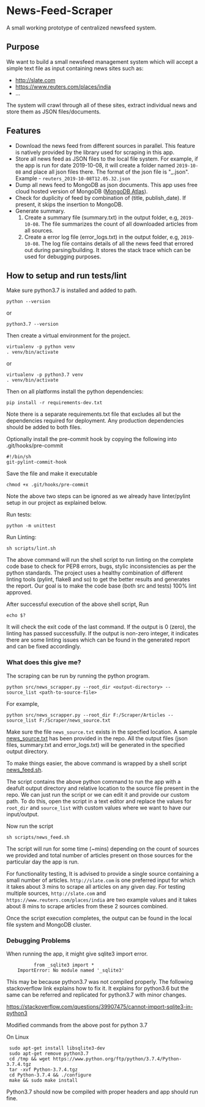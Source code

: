 # News-Feed-Scraper

A small working prototype of centralized newsfeed system.

## Purpose
We want to build a small newsfeed management system which will accept a simple text file as input containing news sites such as:
* http://slate.com
* https://www.reuters.com/places/india
* ...

The system will crawl through all of these sites, extract individual news and store them as JSON files/documents.

## Features
* Download the news feed from different sources in parallel. This feature is natively provided by the library used for scraping in this app.
* Store all news feed as JSON files to the local file system. For example, if the app is run for date 2019-10-08, it will create a folder named `2019-10-08` and place all json files there. The format of the json file is "<news-source>_<publish-date>.json". Example - `reuters_2019-10-08T12.05.32.json`
* Dump all news feed to MongoDB as json documents. This app uses free cloud hosted version of MongoDB ([MongoDB Atlas](https://www.mongodb.com/cloud/atlas)).
* Check for duplicity of feed by combination of (title, publish_date). If present, it skips the insertion to MongoDB.
* Generate summary.
  1. Create a summary file (summary.txt) in the output folder, e.g, `2019-10-08`. The file summarizes the count of all downloaded articles from all sources.
  2. Create a error log file (error_logs.txt) in the output folder, e.g, `2019-10-08`. The log file contains details of all the news feed that errored out during parsing/building. It stores the stack trace which can be used for debugging purposes.

## How to setup and run tests/lint

Make sure python3.7 is installed and added to path.
    
    python --version
    
or

    python3.7 --version

Then create a virtual environment for the project.

    virtualenv -p python venv
    . venv/bin/activate
    
or

    virtualenv -p python3.7 venv
    . venv/bin/activate



Then on all platforms install the python dependencies:

    pip install -r requirements-dev.txt

Note there is a separate requirements.txt file that excludes all but the dependencies required for deployment. Any production dependencies should be added to both files.


Optionally install the pre-commit hook by copying the following into .git/hooks/pre-commit

    #!/bin/sh
    git-pylint-commit-hook
    
Save the file and make it executable

    chmod +x .git/hooks/pre-commit
    
Note the above two steps can be ignored as we already have linter/pylint setup in our project as explained below.

Run tests:

    python -m unittest

Run Linting:

    sh scripts/lint.sh
    
The above command will run the shell script to run linting on the complete code base to check for PEP8 errors, bugs, stylic inconsistencies as per the python standards. The project uses a healthy combination of different linting tools (pylint, flake8 and so) to get the better results and generates the report. Our goal is to make the code base (both src and tests) 100% lint approved.

After successful execution of the above shell script, Run

    echo $?
It will check the exit code of the last command. If the output is 0 (zero), the linting has passed successfully. If the output is non-zero integer, it indicates there are some linting issues which can be found in the generated report and can be fixed accordingly.

### What does this give me?
The scraping can be run by running the python program.

    python src/news_scrapper.py --root_dir <output-directory> --source_list <path-to-source-file>
    
For example,

    python src/news_scrapper.py --root_dir F:/Scraper/Articles --source_list F:/Scraper/news_source.txt
    
Make sure the file `news_source.txt` exists in the specfied location. A sample [news_source.txt](https://github.com/anidok/News-Feed-Scraper/blob/master/scraper/news_source.txt) has been provided in the repo. All the output files (json files, summary.txt and error_logs.txt) will be generated in the specified output directory.

To make things easier, the above command is wrapped by a shell script [news_feed.sh](https://github.com/anidok/News-Feed-Scraper/blob/master/scripts/news_feed.sh). 

The script contains the above python command to run the app with a deafult output directory and relative location to the source file present in the repo. We can just run the script or we can edit it and provide our custom path. To do this, open the script in a text editor and replace the values for `root_dir` and `source_list` with custom values where we want to have our input/output.

Now run the script
    
    sh scripts/news_feed.sh
    
The script will run for some time (~mins) depending on the count of sources we provided and total number of articles present on those sources for the particular day the app is run. 

For functionality testing, It is advised to provide a single source containing a small number of articles. `http://slate.com` is one preferred input for which it takes about 3 mins to scrape all articles on any given day. For testing multiple sources, `http://slate.com` and `https://www.reuters.com/places/india` are two example values and it takes about 8 mins to scrape articles from these 2 sources combined.

Once the script execution completes, the output can be found in the local file system and MongoDB cluster.

### Debugging Problems
When running the app, it might give sqlite3 import error.

              from _sqlite3 import *
        ImportError: No module named '_sqlite3'
        
This may be because python3.7 was not compiled properly. The following stackoverflow link explains how to fix it. It explains for python3.6 but the same can be referred and replicated for python3.7 with minor changes.

https://stackoverflow.com/questions/39907475/cannot-import-sqlite3-in-python3

Modified commands from the above post for python 3.7

On Linux     
     
     sudo apt-get install libsqlite3-dev
     sudo apt-get remove python3.7
     cd /tmp && wget https://www.python.org/ftp/python/3.7.4/Python-3.7.4.tgz
     tar -xvf Python-3.7.4.tgz
     cd Python-3.7.4 && ./configure
     make && sudo make install
     
Python3.7 should now be compiled with proper headers and app should run fine.
     


